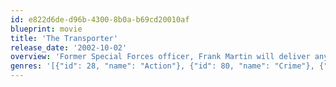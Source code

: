 ```yaml
---
id: e822d6de-d96b-4300-8b0a-b69cd20010af
blueprint: movie
title: 'The Transporter'
release_date: '2002-10-02'
overview: 'Former Special Forces officer, Frank Martin will deliver anything to anyone for the right price, and his no-questions-asked policy puts him in high demand. But when he realizes his latest cargo is alive, it sets in motion a dangerous chain of events. The bound and gagged Lai is being smuggled to France by a shady American businessman, and Frank works to save her as his own illegal activities are uncovered by a French detective.'
genres: '[{"id": 28, "name": "Action"}, {"id": 80, "name": "Crime"}, {"id": 53, "name": "Thriller"}]'
---
```

